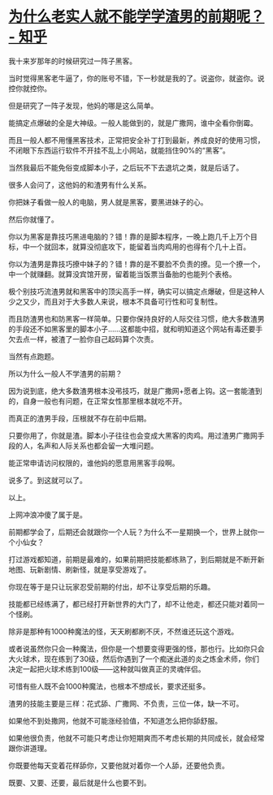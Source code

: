 # [为什么老实人就不能学学渣男的前期呢？ - 知乎](https://www.zhihu.com/question/486759965/answer/2217019488)

我十来岁那年的时候研究过一阵子黑客。

当时觉得黑客老牛逼了，你的账号不错，下一秒就是我的了。说盗你，就盗你。说控你就控你。

但是研究了一阵子发现，他妈的哪是这么简单。

能搞定点爆破的全是大神级。一般人能做到的，就是广撒网，谁中全看你倒霉。

而且一般人都不用懂黑客技术，正常把安全补丁打到最新，养成良好的使用习惯，不闭眼下东西运行软件不开挂不乱上小网站，就能挡住90%的“黑客”。

当然我最后不能免俗变成脚本小子，之后玩不下去退坑之类，就是后话了。

很多人会问了，这他妈的和渣男有什么关系。

你把妹子看做一般人的电脑，男人就是黑客，要黑进妹子的心。

然后你就懂了。

你以为黑客是靠技巧黑进电脑的？错！靠的是脚本程序，一晚上跑几千上万个目标，中一个就回本，就算没彻底攻下，能留着当肉鸡用的也得有个几十上百。

你以为渣男是靠技巧撩中妹子的？错！靠的是不要脸不负责的撩。见一个撩一个，中一个就赚翻。就算没宾馆开房，留着能当饭票当备胎的也能列个表格。

极个别技巧流渣男就和黑客中的顶尖高手一样，确实可以搞定点爆破，但是这种人少之又少，而且对于大多数人来说，根本不具备可行性和可复制性。

而且防渣男也和防黑客一样简单。只要你保持良好的人际交往习惯，绝大多数渣男的手段还不如黑客里的脚本小子……这都能中招，就和明知道这个网站有毒还要手欠去点一样，被渣了一脸你自己起码算个次责。

当然有点跑题。

所以为什么一般人不学渣男的前期？

因为说到底，绝大多数渣男根本没弔技巧，就是广撒网+愿者上钩。这一套能渣到的，自身一般也有问题，在正常女性那里根本就吃不开。

而真正的渣男手段，压根就不存在前中后期。

只要你用了，你就是渣。脚本小子往往也会变成大黑客的肉鸡。用过渣男广撒网手段的人，名声和人际关系也都会留一大堆问题。

能正常申请访问权限的，谁他妈的愿意用黑客手段啊。

说多了。到这就可以了。

以上。

上网冲浪冲傻了属于是。

前期都学会了，后期还会就跟你一个人玩？为什么不一星期换一个，世界上就你一个小仙女？

打过游戏都知道，前期是最难的，如果前期把技能都练熟了，到后期就是不断开新地图、玩新剧情、刷新怪，就是享受游戏了。

你现在等于是只让玩家忍受前期的付出，却不让享受后期的乐趣。

技能都已经练满了，都已经打开新世界的大门了，却不让他走，都还只能对着同一个怪刷。

除非是那种有1000种魔法的怪，天天刷都刷不厌，不然谁还玩这个游戏。

或者说虽然你只会一种魔法，但你是一个想要变得更强的怪，那也行。比如你只会大火球术，现在练到了30级，然后你遇到了一个痴迷此道的炎之炼金术师，你们决定一起把火球术练到100级——这种就叫做真正的灵魂伴侣。

可惜有些人既不会1000种魔法，也根本不想成长，要求还挺多。

渣男的技能主要是三样：花式舔、广撒网、不负责，三位一体，缺一不可。

如果他不到处撒网，他就不可能涨经验值，不知道怎么把你舔舒服。

如果他很负责，他就不可能只考虑让你短期爽而不考虑长期的共同成长，就会经常跟你讲道理。

你既要他每天变着花样舔你，又要他就对着你一个人舔，还要他负责。

既要、又要、还要，最后就是什么也要不到。

